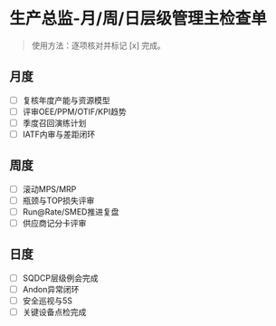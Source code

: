 # 生产总监-月/周/日层级管理主检查单

> 使用方法：逐项核对并标记 [x] 完成。

## 月度

- [ ] 复核年度产能与资源模型
- [ ] 评审OEE/PPM/OTIF/KPI趋势
- [ ] 季度召回演练计划
- [ ] IATF内审与差距闭环

## 周度

- [ ] 滚动MPS/MRP
- [ ] 瓶颈与TOP损失评审
- [ ] Run@Rate/SMED推进复盘
- [ ] 供应商记分卡评审

## 日度

- [ ] SQDCP层级例会完成
- [ ] Andon异常闭环
- [ ] 安全巡视与5S
- [ ] 关键设备点检完成
